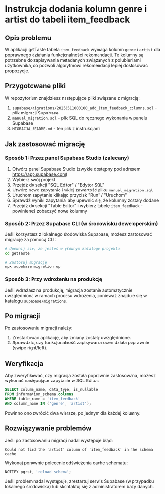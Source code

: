 # Instrukcja dodania kolumn genre i artist do tabeli item_feedback

## Opis problemu

W aplikacji getTaste tabela `item_feedback` wymaga kolumn `genre` i `artist` dla poprawnego działania funkcjonalności rekomendacji. Te kolumny są potrzebne do zapisywania metadanych związanych z polubieniami użytkownika, co pozwoli algorytmowi rekomendacji lepiej dostosować propozycje.

## Przygotowane pliki

W repozytorium znajdziesz następujące pliki związane z migracją:

1. `supabase/migrations/20250511000100_add_item_feedback_columns.sql` - plik migracji Supabase
2. `manual_migration.sql` - plik SQL do ręcznego wykonania w panelu Supabase
3. `MIGRACJA_README.md` - ten plik z instrukcjami

## Jak zastosować migrację

### Sposób 1: Przez panel Supabase Studio (zalecany)

1. Otwórz panel Supabase Studio (zwykle dostępny pod adresem https://app.supabase.com)
2. Wybierz swój projekt
3. Przejdź do sekcji "SQL Editor" / "Edytor SQL"
4. Utwórz nowe zapytanie i wklej zawartość pliku `manual_migration.sql`
5. Uruchom zapytanie klikając przycisk "Run" / "Uruchom"
6. Sprawdź wyniki zapytania, aby upewnić się, że kolumny zostały dodane
7. Przejdź do sekcji "Table Editor" i wybierz tabelę `item_feedback` - powinieneś zobaczyć nowe kolumny

### Sposób 2: Przez Supabase CLI (w środowisku deweloperskim)

Jeśli korzystasz z lokalnego środowiska Supabase, możesz zastosować migrację za pomocą CLI:

```bash
# Upewnij się, że jesteś w głównym katalogu projektu
cd getTaste

# Zastosuj migrację
npx supabase migration up
```

### Sposób 3: Przy wdrożeniu na produkcję

Jeśli wdrażasz na produkcję, migracja zostanie automatycznie uwzględniona w ramach procesu wdrożenia, ponieważ znajduje się w katalogu `supabase/migrations`.

## Po migracji

Po zastosowaniu migracji należy:

1. Zrestartować aplikację, aby zmiany zostały uwzględnione.
2. Sprawdzić, czy funkcjonalność zapisywania ocen działa poprawnie (swipe right/left).

## Weryfikacja

Aby zweryfikować, czy migracja została poprawnie zastosowana, możesz wykonać następujące zapytanie w SQL Editor:

```sql
SELECT column_name, data_type, is_nullable
FROM information_schema.columns
WHERE table_name = 'item_feedback'
AND column_name IN ('genre', 'artist');
```

Powinno ono zwrócić dwa wiersze, po jednym dla każdej kolumny.

## Rozwiązywanie problemów

Jeśli po zastosowaniu migracji nadal występuje błąd:

```
Could not find the 'artist' column of 'item_feedback' in the schema cache
```

Wykonaj ponownie polecenie odświeżenia cache schematu:

```sql
NOTIFY pgrst, 'reload schema';
```

Jeśli problem nadal występuje, zrestartuj serwis Supabase (w przypadku lokalnego środowiska) lub skontaktuj się z administratorem bazy danych.

